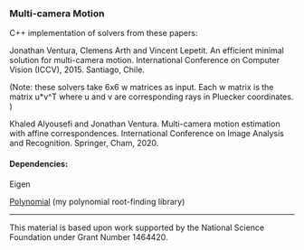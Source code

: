 ### Multi-camera Motion

C++ implementation of solvers from these papers:

Jonathan Ventura, Clemens Arth and Vincent Lepetit.  An efficient minimal solution for multi-camera motion.  International Conference on Computer Vision (ICCV), 2015.  Santiago, Chile.

(Note: these solvers take 6x6 w matrices as input.  Each w matrix is the matrix u*v^T where u and v are corresponding rays in Pluecker coordinates. )

Khaled Alyousefi and Jonathan Ventura.  Multi-camera motion estimation with affine correspondences.  International Conference on Image Analysis and Recognition. Springer, Cham, 2020.

#### Dependencies:

Eigen

[Polynomial](https://github.com/jonathanventura/polynomial) (my polynomial root-finding library)

---

This material is based upon work supported by the National Science Foundation under Grant Number 1464420.
